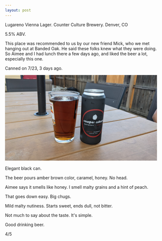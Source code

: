 ```yaml
---
layout: post
---
```

Lugareno Vienna Lager.
Counter Culture Brewery.
Denver, CO

5.5% ABV.

This place was recommended to us by our new friend Mick,
who we met hanging out at Banded Oak.
He said these folks knew what they were doing.
So Aimee and I had lunch there a few days ago,
and liked the beer a lot,
especially this one.

Canned on 7/23, 3 days ago.

<img class="beer-photo" src="/beer/images/2021-07-26-counter-culture-lugareno-vienna-lager.jpg"/>

Elegant black can.

The beer pours amber brown color, caramel, honey.
No head.

Aimee says it smells like honey.
I smell malty grains and a hint of peach.

That goes down easy.
Big chugs.

Mild malty nutiness.
Starts sweet, ends dull, not bitter.

Not much to say about the taste.
It's simple.

Good drinking beer.

4/5
